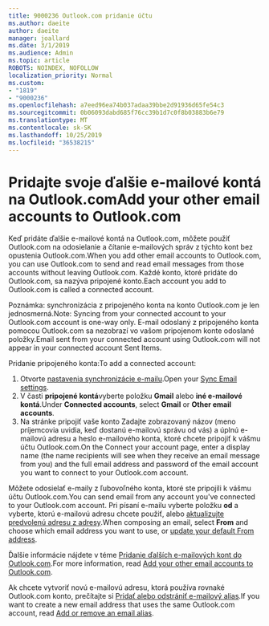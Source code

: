 ```yaml
---
title: 9000236 Outlook.com pridanie účtu
ms.author: daeite
author: daeite
manager: joallard
ms.date: 3/1/2019
ms.audience: Admin
ms.topic: article
ROBOTS: NOINDEX, NOFOLLOW
localization_priority: Normal
ms.custom:
- "1819"
- "9000236"
ms.openlocfilehash: a7eed96ea74b037adaa39bbe2d91936d65fe54c3
ms.sourcegitcommit: 0b06093dabd685f76cc39b1d7c0f8b03883b6e79
ms.translationtype: MT
ms.contentlocale: sk-SK
ms.lasthandoff: 10/25/2019
ms.locfileid: "36538215"
---
```

# <a name="add-your-other-email-accounts-to-outlookcom"></a><span data-ttu-id="ca3f4-102">Pridajte svoje ďalšie e-mailové kontá na Outlook.com</span><span class="sxs-lookup"><span data-stu-id="ca3f4-102">Add your other email accounts to Outlook.com</span></span>

<span data-ttu-id="ca3f4-103">Keď pridáte ďalšie e-mailové kontá na Outlook.com, môžete použiť Outlook.com na odosielanie a čítanie e-mailových správ z týchto kont bez opustenia Outlook.com.</span><span class="sxs-lookup"><span data-stu-id="ca3f4-103">When you add other email accounts to Outlook.com, you can use Outlook.com to send and read email messages from those accounts without leaving Outlook.com.</span></span> <span data-ttu-id="ca3f4-104">Každé konto, ktoré pridáte do Outlook.com, sa nazýva pripojené konto.</span><span class="sxs-lookup"><span data-stu-id="ca3f4-104">Each account you add to Outlook.com is called a connected account.</span></span>

<span data-ttu-id="ca3f4-105">Poznámka: synchronizácia z pripojeného konta na konto Outlook.com je len jednosmerná.</span><span class="sxs-lookup"><span data-stu-id="ca3f4-105">Note: Syncing from your connected account to your Outlook.com account is one-way only.</span></span> <span data-ttu-id="ca3f4-106">E-mail odoslaný z pripojeného konta pomocou Outlook.com sa nezobrazí vo vašom pripojenom konte odoslané položky.</span><span class="sxs-lookup"><span data-stu-id="ca3f4-106">Email sent from your connected account using Outlook.com will not appear in your connected account Sent Items.</span></span>

<span data-ttu-id="ca3f4-107">Pridanie pripojeného konta:</span><span class="sxs-lookup"><span data-stu-id="ca3f4-107">To add a connected account:</span></span>

1. <span data-ttu-id="ca3f4-108">Otvorte [nastavenia synchronizácie e-mailu](https://go.microsoft.com/fwlink/?linkid=875264).</span><span class="sxs-lookup"><span data-stu-id="ca3f4-108">Open your [Sync Email settings](https://go.microsoft.com/fwlink/?linkid=875264).</span></span>
2. <span data-ttu-id="ca3f4-109">V časti **pripojené kontá**vyberte položku **Gmail** alebo **iné e-mailové kontá**.</span><span class="sxs-lookup"><span data-stu-id="ca3f4-109">Under **Connected accounts**, select **Gmail** or **Other email accounts**.</span></span>
3. <span data-ttu-id="ca3f4-110">Na stránke pripojiť vaše konto Zadajte zobrazovaný názov (meno príjemcovia uvidia, keď dostanú e-mailovú správu od vás) a úplnú e-mailovú adresu a heslo e-mailového konta, ktoré chcete pripojiť k vášmu účtu Outlook.com.</span><span class="sxs-lookup"><span data-stu-id="ca3f4-110">On the Connect your account page, enter a display name (the name recipients will see when they receive an email message from you) and the full email address and password of the email account you want to connect to your Outlook.com account.</span></span>

<span data-ttu-id="ca3f4-111">Môžete odosielať e-maily z ľubovoľného konta, ktoré ste pripojili k vášmu účtu Outlook.com.</span><span class="sxs-lookup"><span data-stu-id="ca3f4-111">You can send email from any account you've connected to your Outlook.com account.</span></span> <span data-ttu-id="ca3f4-112">Pri písaní e-mailu vyberte položku **od** a vyberte, ktorú e-mailovú adresu chcete použiť, alebo [aktualizujte predvolenú adresu z adresy](https://go.microsoft.com/fwlink/?linkid=875264).</span><span class="sxs-lookup"><span data-stu-id="ca3f4-112">When composing an email, select **From** and choose which email address you want to use, or [update your default From address](https://go.microsoft.com/fwlink/?linkid=875264).</span></span>

<span data-ttu-id="ca3f4-113">Ďalšie informácie nájdete v téme [Pridanie ďalších e-mailových kont do Outlook.com](https://support.office.com/article/c5224df4-5885-4e79-91ba-523aa743f0ba?wt.mc_id=Office_Outlook_com_Alchemy).</span><span class="sxs-lookup"><span data-stu-id="ca3f4-113">For more information, read [Add your other email accounts to Outlook.com](https://support.office.com/article/c5224df4-5885-4e79-91ba-523aa743f0ba?wt.mc_id=Office_Outlook_com_Alchemy).</span></span>

<span data-ttu-id="ca3f4-114">Ak chcete vytvoriť novú e-mailovú adresu, ktorá používa rovnaké Outlook.com konto, prečítajte si [Pridať alebo odstrániť e-mailový alias](https://support.office.com/article/459b1989-356d-40fa-a689-8f285b13f1f2?wt.mc_id=Office_Outlook_com_Alchemy).</span><span class="sxs-lookup"><span data-stu-id="ca3f4-114">If you want to create a new email address that uses the same Outlook.com account, read [Add or remove an email alias](https://support.office.com/article/459b1989-356d-40fa-a689-8f285b13f1f2?wt.mc_id=Office_Outlook_com_Alchemy).</span></span>